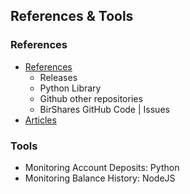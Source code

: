 ## References & Tools

### References
- [References](/developers/2_references_tools/references.md#references)
   - Releases
   - Python Library
   - Github other repositories
   - BirShares GitHub Code | Issues
- [Articles](/developers/2_references_tools/tech_articles.md#articles)
   
### Tools   
- Monitoring Account Deposits: Python
- Monitoring Balance History: NodeJS
